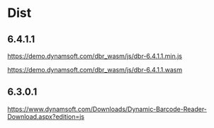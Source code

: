 # Dist

## 6.4.1.1

https://demo.dynamsoft.com/dbr_wasm/js/dbr-6.4.1.1.min.js

https://demo.dynamsoft.com/dbr_wasm/js/dbr-6.4.1.1.wasm

## 6.3.0.1

https://www.dynamsoft.com/Downloads/Dynamic-Barcode-Reader-Download.aspx?edition=js